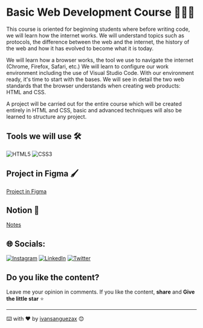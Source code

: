# Basic Web Development Course 👨🏽‍💻

This course is oriented for beginning students where before writing code, we will learn how the internet works. We will understand topics such as protocols, the difference between the web and the internet, the history of the web and how it has evolved to become what it is today.

We will learn how a browser works, the tool we use to navigate the internet (Chrome, Firefox, Safari, etc.) We will learn to configure our work environment including the use of Visual Studio Code. With our environment ready, it's time to start with the bases. We will see in detail the two web standards that the browser understands when creating web products: HTML and CSS.

A project will be carried out for the entire course which will be created entirely in HTML and CSS, basic and advanced techniques will also be learned to structure any project.
## Tools we will use 🛠️ 
![HTML5](https://img.shields.io/badge/html5-%23E34F26.svg?style=flat&logo=html5&logoColor=white) ![CSS3](https://img.shields.io/badge/css3-%231572B6.svg?style=flat&logo=css3&logoColor=white) 

## Project in Figma 🖌️

[Project in Figma](https://www.figma.com/file/MwBAS3duMYlibdiakmCkrA/Mentor-Lab-Page?node-id=0%3A1http:// "Project in Figma")



## Notion 📲

[Notes ](https://www.notion.so/ivansanguezax/Desarrollo-Web-B-sico-ef0764ee4aa14546bc8dc84f78b6449b "Notes ")

## 🌐 Socials:
[![Instagram](https://img.shields.io/badge/Instagram-%23E4405F.svg?logo=Instagram&logoColor=white)](https://instagram.com/ivansanguezax) [![LinkedIn](https://img.shields.io/badge/LinkedIn-%230077B5.svg?logo=linkedin&logoColor=white)](https://linkedin.com/in/ivansanguezax) [![Twitter](https://img.shields.io/badge/Twitter-%231DA1F2.svg?logo=Twitter&logoColor=white)](https://twitter.com/ivansanguezax) 

## Do you like the content?

Leave me your opinion in comments.
If you like the content, **share** and **Give the little star** ⭐️

---
⌨️ with ❤️ by [ivansanguezax](https://github.com/ivansanguezax) 😊
